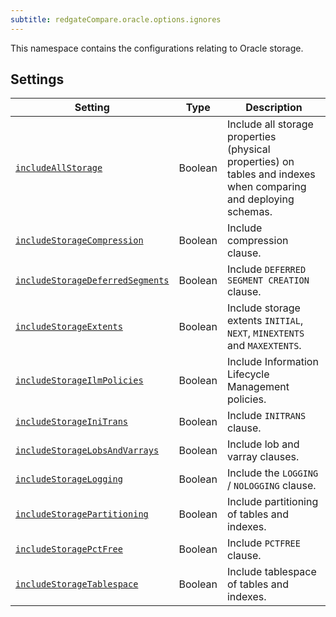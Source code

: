 ```yaml
---
subtitle: redgateCompare.oracle.options.ignores
---
```


This namespace contains the configurations relating to Oracle storage.

## Settings

| Setting                                                                                                                                                                                          | Type    | Description                                                                                                      |
|--------------------------------------------------------------------------------------------------------------------------------------------------------------------------------------------------|---------|------------------------------------------------------------------------------------------------------------------|
| [`includeAllStorage`](<Configuration/Redgate Compare Namespace/Redgate Compare Oracle Namespace/Oracle Storage Options Namespace/Oracle Include All Storage Setting>)                            | Boolean | Include all storage properties (physical properties) on tables and indexes when comparing and deploying schemas. | 
| [`includeStorageCompression`](<Configuration/Redgate Compare Namespace/Redgate Compare Oracle Namespace/Oracle Storage Options Namespace/Oracle Include Storage Compression Setting>)            | Boolean | Include compression clause.                                                                                      | 
| [`includeStorageDeferredSegments`](<Configuration/Redgate Compare Namespace/Redgate Compare Oracle Namespace/Oracle Storage Options Namespace/Oracle Include Storage Deferred Segments Setting>) | Boolean | Include `DEFERRED SEGMENT CREATION` clause.                                                                      | 
| [`includeStorageExtents`](<Configuration/Redgate Compare Namespace/Redgate Compare Oracle Namespace/Oracle Storage Options Namespace/Oracle Include Storage Extents Setting>)                    | Boolean | Include storage extents `INITIAL`, `NEXT`, `MINEXTENTS` and `MAXEXTENTS`.                                        | 
| [`includeStorageIlmPolicies`](<Configuration/Redgate Compare Namespace/Redgate Compare Oracle Namespace/Oracle Storage Options Namespace/Oracle Include Storage ILM Policies Setting>)           | Boolean | Include Information Lifecycle Management policies.                                                               | 
| [`includeStorageIniTrans`](<Configuration/Redgate Compare Namespace/Redgate Compare Oracle Namespace/Oracle Storage Options Namespace/Oracle Include Storage INITRANS Setting>)                  | Boolean | Include `INITRANS` clause.                                                                                       | 
| [`includeStorageLobsAndVarrays`](<Configuration/Redgate Compare Namespace/Redgate Compare Oracle Namespace/Oracle Storage Options Namespace/Oracle Include Storage Lobs And Varrays Setting>)    | Boolean | Include lob and varray clauses.                                                                                  | 
| [`includeStorageLogging`](<Configuration/Redgate Compare Namespace/Redgate Compare Oracle Namespace/Oracle Storage Options Namespace/Oracle Include Storage Logging Setting>)                    | Boolean | Include the `LOGGING` / `NOLOGGING` clause.                                                                      | 
| [`includeStoragePartitioning`](<Configuration/Redgate Compare Namespace/Redgate Compare Oracle Namespace/Oracle Storage Options Namespace/Oracle Include Storage Partitioning Setting>)          | Boolean | Include partitioning of tables and indexes.                                                                      | 
| [`includeStoragePctFree`](<Configuration/Redgate Compare Namespace/Redgate Compare Oracle Namespace/Oracle Storage Options Namespace/Oracle Include Storage PCTFREE Setting>)                    | Boolean | Include `PCTFREE` clause.                                                                                        | 
| [`includeStorageTablespace`](<Configuration/Redgate Compare Namespace/Redgate Compare Oracle Namespace/Oracle Storage Options Namespace/Oracle Include Storage Tablespace Setting>)              | Boolean | Include tablespace of tables and indexes.                                                                        | 